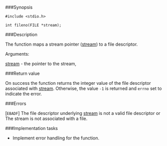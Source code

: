 ###Synopsis

`#include <stdio.h>`

`int fileno(FILE *stream);`

###Description

The function maps a stream pointer (<u>stream</u>) to a file descriptor.

Arguments:

<u>stream</u> - the pointer to the stream,

###Return value

On success the function returns the integer value of the file descriptor associated with <u>stream</u>. Otherwise, the value `-1` is returned and `errno` set to indicate the error. 

###Errors

[`EBADF`]      The file descriptor underlying <u>stream</u> is not a valid file descriptor or
               The stream is not associated with a file.

###Implementation tasks

 * Implement error handling for the function.